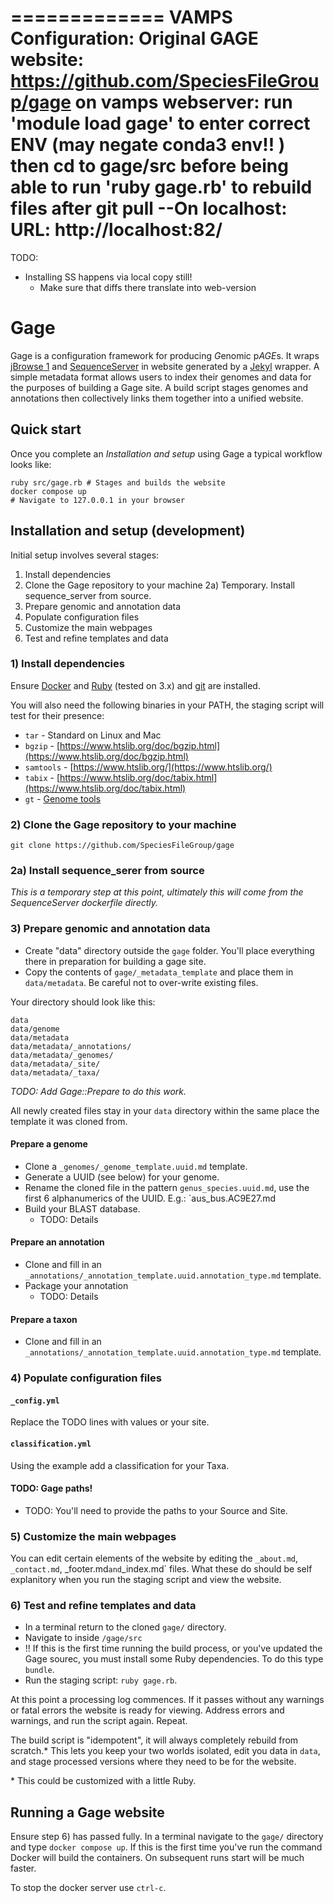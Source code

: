 =============
VAMPS Configuration:
  Original GAGE website: https://github.com/SpeciesFileGroup/gage
  on vamps webserver: 
  run 'module load gage' to enter correct ENV (may negate conda3 env!! )
  then cd to gage/src before being able to run 'ruby gage.rb' to rebuild files after git pull
  --On localhost:  URL: http://localhost:82/
============================================================================
TODO:
* Installing SS happens via local copy still! 
  * Make sure that diffs there translate into web-version

# Gage 

Gage is a configuration framework for producing *G*enomic p*AGE*s. It wraps [jBrowse 1](https://jbrowse.org/jbrowse1.html) and [SequenceServer](https://sequenceserver.com/) in website generated by a [Jekyl](https://jekyllrb.com/) wrapper. 
A simple metadata format allows users to index their genomes and data for the purposes of building a Gage site. A build script stages genomes and annotations then collectively links them together into a unified website.

## Quick start 

Once you complete an _Installation and setup_  using Gage a typical workflow looks like:

```
ruby src/gage.rb # Stages and builds the website
docker compose up
# Navigate to 127.0.0.1 in your browser
```

## Installation and setup (development)

Initial setup involves several stages:
1) Install dependencies
2) Clone the Gage repository to your machine
2a) Temporary.  Install sequence_server from source.
3) Prepare genomic and annotation data
4) Populate configuration files
5) Customize the main webpages
6) Test and refine templates and data

### 1) Install dependencies 

Ensure [Docker](https://www.docker.com/get-started/) and [Ruby](https://www.ruby-lang.org/en/documentation/installation/) (tested on 3.x) and [git]() are installed.

You will also need the following binaries in your PATH, the staging script will test for their presence:
* `tar` - Standard on Linux and Mac
* `bgzip` -  [https://www.htslib.org/doc/bgzip.html](https://www.htslib.org/doc/bgzip.html)
* `samtools` - [https://www.htslib.org/](https://www.htslib.org/)
* `tabix` - [https://www.htslib.org/doc/tabix.html](https://www.htslib.org/doc/tabix.html)
* `gt` - [Genome tools](http://genometools.org/pub/) 

### 2) Clone the Gage repository to your machine

`git clone https://github.com/SpeciesFileGroup/gage`

### 2a) Install sequence_serer from source

_This is a temporary step at this point, ultimately this will come from the SequenceServer dockerfile directly._

### 3) Prepare genomic and annotation data 

* Create "data" directory outside the `gage` folder. You'll place everything there in preparation for building a gage site. 
* Copy the contents of `gage/_metadata_template` and place them in `data/metadata`. Be careful not to over-write existing files.

Your directory should look like this:

```
data
data/genome
data/metadata
data/metadata/_annotations/
data/metadata/_genomes/
data/metadata/_site/
data/metadata/_taxa/
```

_TODO: Add Gage::Prepare to do this work._

All newly created files stay in your `data` directory within the same place the template it was cloned from.

#### Prepare a genome

* Clone a `_genomes/_genome_template.uuid.md` template. 
* Generate a UUID (see below) for your genome.
* Rename the cloned file in the pattern `genus_species.uuid.md`, use the first 6 alphanumerics of the UUID.  E.g.: `aus_bus.AC9E27.md
* Build your BLAST database. 
  * TODO: Details

#### Prepare an annotation

* Clone and fill in an `_annotations/_annotation_template.uuid.annotation_type.md` template.
* Package your annotation
  * TODO: Details

#### Prepare a taxon
* Clone and fill in an `_annotations/_annotation_template.uuid.annotation_type.md` template.

### 4) Populate configuration files 

#### `_config.yml`

Replace the TODO lines with values or your site.

#### `classification.yml`

Using the example add a classification for your Taxa.

#### TODO: Gage paths!
* TODO: You'll need to provide the paths to your Source and Site.

### 5) Customize the main webpages

You can edit certain elements of the website by editing the `_about.md`, `_contact.md`, _footer.md` and `_index.md` files.  What these do should be self explanitory when you run the staging script and view the website.

### 6) Test and refine templates and data

* In a terminal return to the cloned `gage/` directory.  
* Navigate to inside `/gage/src`     
* !! If this is the first time running the build process, or you've updated the Gage sourec, you must install some Ruby dependencies. To do this type `bundle`.
* Run the staging script: `ruby gage.rb`.

At this point a processing log commences. If it passes without any warnings or fatal errors the website is ready for viewing. Address errors and warnings, and run the script again. Repeat.

The build script is "idempotent", it will always completely rebuild from scratch.*  This lets you keep your two worlds isolated, edit you data in `data`, and stage processed versions where they need to be for the website.

\* This could be customized with a little Ruby. 

## Running a Gage website

Ensure step 6) has passed fully. In a terminal navigate to the `gage/` directory and type `docker compose up`. If this is the first time you've run the command Docker will build the containers. On subsequent runs start will be much faster.  

To stop the docker server use `ctrl-c`.



